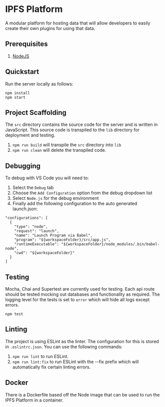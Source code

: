 # IPFS Platform

A modular platform for hosting data that will allow developers to easily create their own plugins for using that data.

## Prerequisites

1. [NodeJS](https://nodejs.org/)

## Quickstart

Run the server locally as follows:

```
npm install
npm start
```

## Project Scaffolding

The `src` directory contains the source code for the server and is written in JavaScript. This source code 
is transpiled to the `lib` directory for deployment and testing.
1. `npm run build` will transpile the `src` directory into `lib`
2. `npm run clean` will delete the transpiled code.

## Debugging

To debug with VS Code you will need to: 
1. Select the `Debug` tab
2. Choose the `Add Configuration` option from the debug dropdown list
3. Select `Node.js` for the debug environment
4. Finally add the following configuration to the auto generated launch.json:

```
"configurations": [
  {
    "type": "node",
    "request": "launch",
    "name": "Launch Program via Babel",
    "program": "${workspaceFolder}/src/app.js",
    "runtimeExecutable": "${workspaceFolder}/node_modules/.bin/babel-node",
    "cwd": "${workspaceFolder}"
  }
]
```

## Testing

Mocha, Chai and Supertest are currently used for testing.  Each api route should be tested mocking out databases and
functionality as required.  The logging level for the tests is set to `error` which will hide all logs except errors.

```
npm test
```

## Linting

The project is using ESLint as the linter. The configuration for this is stored in `.eslintrc.json`. You can use the following commands:
1. `npm run lint` to run ESLint.
2. `npm run lint:fix` to run ESLint with the --fix prefix which will automatically fix certain linting errors.

## Docker

There is a Dockerfile based off the Node image that can be used to run the IPFS Platform in a container.
